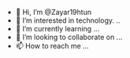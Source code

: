 - 👋 Hi, I’m @Zayar19htun
- 👀 I’m interested in technology. ..
- 🌱 I’m currently learning ...
- 💞️ I’m looking to collaborate on ...
- 📫 How to reach me ...

<!---
Zayar19htun/Zayar19htun is a ✨ special ✨ repository because its `README.md` (this file) appears on your GitHub profile.
You can click the Preview link to take a look at your changes.
--->
